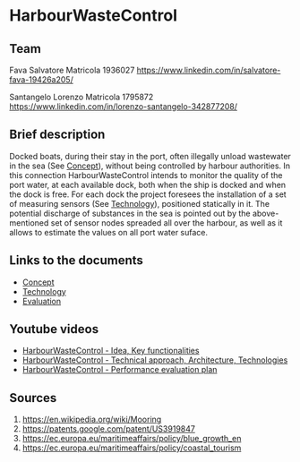 # HarbourWasteControl

## Team
Fava Salvatore Matricola 1936027
https://www.linkedin.com/in/salvatore-fava-19426a205/

Santangelo Lorenzo Matricola 1795872
https://www.linkedin.com/in/lorenzo-santangelo-342877208/

## Brief description
Docked boats, during their stay in the port, often illegally unload  wastewater in the sea (See [Concept](/Concept.md)), without being controlled by harbour authorities. In this connection HarbourWasteControl intends to monitor the quality of the port water, at each available dock, both when the ship is docked and when the dock is free. For each dock the project foresees the installation of a set of measuring sensors (See [Technology](/Technology.md)), positioned statically in it. The potential discharge of substances in the sea is pointed out by the above-mentioned set of sensor nodes spreaded all over the harbour, as well as it allows to estimate the values on all port water suface.

## Links to the documents
* [Concept](/Concept.md)
* [Technology](/Technology.md)
* [Evaluation](/Evaluation.md)

## Youtube videos
* [HarbourWasteControl - Idea, Key functionalities](https://youtu.be/CA8OhWT9hH4)
* [HarbourWasteControl - Technical approach, Architecture, Technologies](https://www.youtube.com/watch?v=ik80IrD7ddI)
* [HarbourWasteControl - Performance evaluation plan](https://www.youtube.com/watch?v=lbDM-yVXxGs)

## Sources
1. https://en.wikipedia.org/wiki/Mooring
2. https://patents.google.com/patent/US3919847
3. https://ec.europa.eu/maritimeaffairs/policy/blue_growth_en
4. https://ec.europa.eu/maritimeaffairs/policy/coastal_tourism
